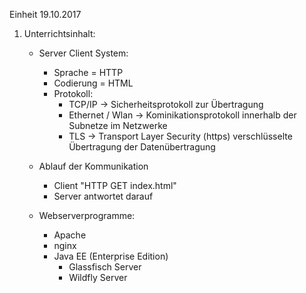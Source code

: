Einheit 19.10.2017

1. Unterrichtsinhalt:
    - Server Client System: 
        - Sprache = HTTP
        - Codierung = HTML
        - Protokoll: 
            - TCP/IP -> Sicherheitsprotokoll zur Übertragung
            - Ethernet / Wlan -> Kominikationsprotokoll innerhalb der Subnetze im Netzwerke
            - TLS -> Transport Layer Security (https) verschlüsselte Übertragung der Datenübertragung 
    
    - Ablauf der Kommunikation 
        - Client "HTTP GET index.html"
        - Server antwortet darauf 
    
    - Webserverprogramme:
        - Apache
        - nginx
        - Java EE (Enterprise Edition)
            - Glassfisch Server
            - Wildfly Server
